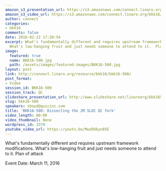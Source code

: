 ```yaml
---
amazon_s3_presentation_url: https://s3.amazonaws.com/connect.linaro.org/bkk16/Presentations/Friday/BKK16-500.pdf
amazon_s3_video_url: https://s3.amazonaws.com/connect.linaro.org/bkk16/Videos/Friday/BKK16-500%20Dissecting%20the%202M%20SLOC%20QC%20fork.mp4
author: connect
categories:
- bkk16
comments: false
date: 2016-02-22 17:20:54
excerpt: What's fundamentally different and requires upstream framework modifications.
  What's low-hanging fruit and just needs someone to attend to it.  Plan of attack
image:
  featured: true
  name: BKK16-500.jpg
  path: /assets/images/featured-images/BKK16-500.jpg
layout: post
link: http://connect.linaro.org/resource/bkk16/bkk16-500/
post_format:
- Video
session_id: BKK16-500
session_track: QC
slideshare_presentation_url: http://www.slideshare.net/linaroorg/bkk16500-dissecting-the-2m-loc-qc-fork
slug: bkk16-500
speakers: sboyd@quicinc.com
title: 'BKK16-500: Dissecting the 2M SLOC QC fork'
video_length: 00:00
video_thumbnail: None
wordpress_id: 3379
youtube_video_url: https://youtu.be/MwzDUbyn85E
---
```


What's fundamentally different and requires upstream framework modifications. What's low-hanging fruit and just needs someone to attend to it.  Plan of attack

Event Date: March 11, 2016